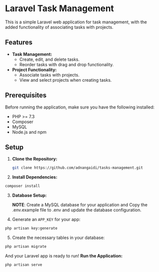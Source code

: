 # Laravel Task Management

This is a simple Laravel web application for task management, with the added functionality of associating tasks with projects.

## Features

- **Task Management:**
  - Create, edit, and delete tasks.
  - Reorder tasks with drag and drop functionality.
- **Project Functionality:**
  - Associate tasks with projects.
  - View and select projects when creating tasks.

## Prerequisites

Before running the application, make sure you have the following installed:

- PHP >= 7.3
- Composer
- MySQL
- Node.js and npm

## Setup

1. **Clone the Repository:**

   ```bash
   git clone https://github.com/adnangaidi/tasks-management.git

2. **Install Dependencies:**
 ```bash
composer install
```

3. **Database Setup:**

   **NOTE**:  Create a MySQL database for your application and Copy the .env.example file to .env and update the database configuration.

 4. Generate an `APP_KEY` for your app:
 ```bash
php artisan key:generate
```
5. Create the necessary tables in your database:
```bash
php artisan migrate
```

And your Laravel app is ready to run!
**Run the Application:**
```bash
php artisan serve
```


